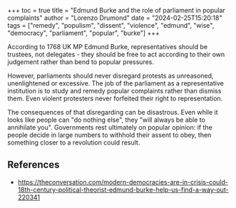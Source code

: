 +++
toc = true
title = "Edmund Burke and the role of parliament in popular complaints"
author = "Lorenzo Drumond"
date = "2024-02-25T15:20:18"
tags = ["remedy",  "populism",  "dissent",  "violence",  "edmund",  "wise",  "democracy",  "parliament",  "popular",  "burke"]
+++


According to 1768 UK MP Edmund Burke, representatives should be trustees, not delegates - they should be free to act according to their own judgement rather than bend to popular pressures.

However, parliaments should never disregard protests as unreasoned, unenlightened or excessive. The job of the parliament as a representative institution is to study and remedy popular complaints rather than dismiss them. Even violent protesters never forfeited their right to representation.

The consequences of that disregarding can be disastrous. Even while it looks like people can "do nothing else", they "will always be able to annihilate you". Governments rest ultimately on popular opinion: if the people decide in large numbers to withhold their assent to obey, then something closer to a revolution could result.

## References
- https://theconversation.com/modern-democracies-are-in-crisis-could-18th-century-political-theorist-edmund-burke-help-us-find-a-way-out-220341
